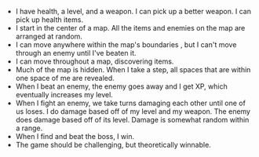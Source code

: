 
- I have health, a level, and a weapon. I can pick up a better weapon. I can pick up health items.
- I start in the center of a map. All the items and enemies on the map are arranged at random.
- I can move anywhere within the map's boundaries , but I can't move through an enemy until I've beaten it.
- I can move throughout a map, discovering items.
- Much of the map is hidden. When I take a step, all spaces that are within one space of me are revealed.
- When I beat an enemy, the enemy goes away and I get XP, which eventually increases my level.
- When I fight an enemy, we take turns damaging each other until one of us loses. I do damage based off of my level and my weapon. The enemy does damage based off of its level. Damage is somewhat random within a range.
- When I find and beat the boss, I win.
- The game should be challenging, but theoretically winnable.
